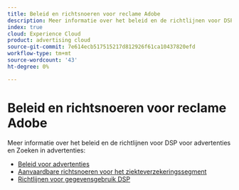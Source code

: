 ```yaml
---
title: Beleid en richtsnoeren voor reclame Adobe
description: Meer informatie over het beleid en de richtlijnen voor DSP voor advertenties en het zoeken naar advertenties.
index: true
cloud: Experience Cloud
product: advertising cloud
source-git-commit: 7e614ecb517515217d812926f61ca10437820efd
workflow-type: tm+mt
source-wordcount: '43'
ht-degree: 0%

---
```


# Beleid en richtsnoeren voor reclame Adobe

Meer informatie over het beleid en de richtlijnen voor DSP voor advertenties en Zoeken in advertenties:

* [Beleid voor advertenties](/help/policies/ad-requirements-policy.md)
* [Aanvaardbare richtsnoeren voor het ziekteverzekeringssegment](/help/policies/health-segment-guidelines.md)
* [Richtlijnen voor gegevensgebruik DSP](/help/policies/data-usage-guidelines.md)
